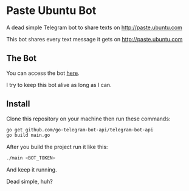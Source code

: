 # Paste Ubuntu Bot
A dead simple Telegram bot to share texts on http://paste.ubuntu.com

This bot shares every text message it gets on http://paste.ubuntu.com
## The Bot
You can access the bot [here](http://t.me/UbuntuPasteBinBot).

I try to keep this bot alive as long as I can.
## Install
Clone this repository on your machine then run these commands:
```bash
go get github.com/go-telegram-bot-api/telegram-bot-api
go build main.go
```
After you build the project run it like this:
```bash
./main <BOT_TOKEN>
```
And keep it running.

Dead simple, huh?
